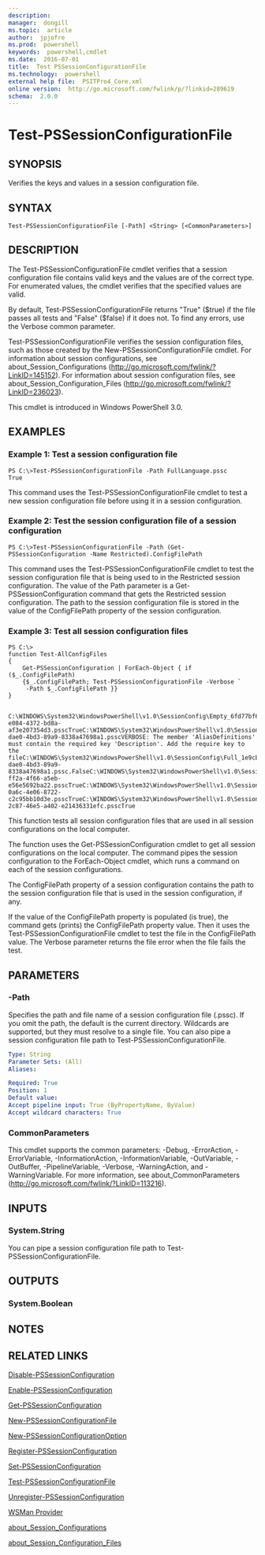 ```yaml
---
description:  
manager:  dongill
ms.topic:  article
author:  jpjofre
ms.prod:  powershell
keywords:  powershell,cmdlet
ms.date:  2016-07-01
title:  Test PSSessionConfigurationFile
ms.technology:  powershell
external help file:  PSITPro4_Core.xml
online version:  http://go.microsoft.com/fwlink/p/?linkid=289619
schema:  2.0.0
---
```



# Test-PSSessionConfigurationFile
## SYNOPSIS
Verifies the keys and values in a session configuration file.
## SYNTAX

```
Test-PSSessionConfigurationFile [-Path] <String> [<CommonParameters>]
```

## DESCRIPTION
The Test-PSSessionConfigurationFile cmdlet verifies that a session configuration file contains valid keys and the values are of the correct type.
For enumerated values, the cmdlet verifies that the specified values are valid.

By default, Test-PSSessionConfigurationFile returns "True" ($true) if the file passes all tests and "False" ($false) if it does not.
To find any errors, use the Verbose common parameter.

Test-PSSessionConfigurationFile verifies the session configuration files, such as those created by the New-PSSessionConfigurationFile cmdlet.
For information about session configurations, see about_Session_Configurations (http://go.microsoft.com/fwlink/?LinkID=145152).
For information about session configuration files, see about_Session_Configuration_Files (http://go.microsoft.com/fwlink/?LinkID=236023).

This cmdlet is introduced in Windows PowerShell 3.0.
## EXAMPLES

### Example 1: Test a session configuration file
```
PS C:\>Test-PSSessionConfigurationFile -Path FullLanguage.pssc
True
```

This command uses the Test-PSSessionConfigurationFile cmdlet to test a new session configuration file before using it in a session configuration.
### Example 2: Test the session configuration file of a session configuration
```
PS C:\>Test-PSSessionConfigurationFile -Path (Get-PSSessionConfiguration -Name Restricted).ConfigFilePath
```

This command uses the Test-PSSessionConfigurationFile cmdlet to test the session configuration file that is being used to in the Restricted session configuration.
The value of the Path parameter is a Get-PSSessionConfiguration command that gets the Restricted session configuration.
The path to the session configuration file is stored in the value of the ConfigFilePath property of the session configuration.
### Example 3: Test all session configuration files
```
PS C:\>                     
function Test-AllConfigFiles
{
    Get-PSSessionConfiguration | ForEach-Object { if ($_.ConfigFilePath)
    {$_.ConfigFilePath; Test-PSSessionConfigurationFile -Verbose `
     -Path $_.ConfigFilePath }}
}
 
                      
C:\WINDOWS\System32\WindowsPowerShell\v1.0\SessionConfig\Empty_6fd77bf6-e084-4372-bd8a-af3e207354d3.psscTrueC:\WINDOWS\System32\WindowsPowerShell\v1.0\SessionConfig\Full_1e9cb265-dae0-4bd3-89a9-8338a47698a1.psscVERBOSE: The member 'AliasDefinitions' must contain the required key 'Description'. Add the require key to the fileC:\WINDOWS\System32\WindowsPowerShell\v1.0\SessionConfig\Full_1e9cb265-dae0-4bd3-89a9-8338a47698a1.pssc.FalseC:\WINDOWS\System32\WindowsPowerShell\v1.0\SessionConfig\NoLanguage_0c115179-ff2a-4f66-a5eb-e56e5692ba22.psscTrueC:\WINDOWS\System32\WindowsPowerShell\v1.0\SessionConfig\RestrictedLang_b6bd9474-0a6c-4e06-8722-c2c95bb10d3e.psscTrueC:\WINDOWS\System32\WindowsPowerShell\v1.0\SessionConfig\RRS_3fb29420-2c87-46e5-a402-e21436331efc.psscTrue
```

This function tests all session configuration files that are used in all session configurations on the local computer.

The function uses the Get-PSSessionConfiguration cmdlet to get all session configurations on the local computer.
The command pipes the session configuration to the ForEach-Object cmdlet, which runs a command on each of the session configurations.

The ConfigFilePath property of a session configuration contains the path to the session configuration file that is used in the session configuration, if any.

If the value of the ConfigFilePath property is populated (is true), the command gets (prints) the ConfigFilePath property value.
Then it uses the Test-PSSessionConfigurationFile cmdlet to test the file in the ConfigFilePath value.
The Verbose parameter returns the file error when the file fails the test.
## PARAMETERS

### -Path
Specifies the path and file name of a session configuration file (.pssc).
If you omit the path, the default is the current directory.
Wildcards are supported, but they must resolve to a single file.
You can also pipe a session configuration file path to Test-PSSessionConfigurationFile.

```yaml
Type: String
Parameter Sets: (All)
Aliases: 

Required: True
Position: 1
Default value: 
Accept pipeline input: True (ByPropertyName, ByValue)
Accept wildcard characters: True
```

### CommonParameters
This cmdlet supports the common parameters: -Debug, -ErrorAction, -ErrorVariable, -InformationAction, -InformationVariable, -OutVariable, -OutBuffer, -PipelineVariable, -Verbose, -WarningAction, and -WarningVariable. For more information, see about_CommonParameters (http://go.microsoft.com/fwlink/?LinkID=113216).
## INPUTS

### System.String
You can pipe a session configuration file path to Test-PSSessionConfigurationFile.
## OUTPUTS

### System.Boolean

## NOTES

## RELATED LINKS

[Disable-PSSessionConfiguration](Disable-PSSessionConfiguration.md)

[Enable-PSSessionConfiguration](Enable-PSSessionConfiguration.md)

[Get-PSSessionConfiguration](Get-PSSessionConfiguration.md)

[New-PSSessionConfigurationFile](New-PSSessionConfigurationFile.md)

[New-PSSessionConfigurationOption](New-PSSessionConfigurationOption.md)

[Register-PSSessionConfiguration](Register-PSSessionConfiguration.md)

[Set-PSSessionConfiguration](Set-PSSessionConfiguration.md)

[Test-PSSessionConfigurationFile](Test-PSSessionConfigurationFile.md)

[Unregister-PSSessionConfiguration](Unregister-PSSessionConfiguration.md)

[WSMan Provider](00000000-0000-0000-0000-000000000000)

[about_Session_Configurations](../About/about_Session_Configurations.md)

[about_Session_Configuration_Files](../About/about_Session_Configuration_Files.md)

